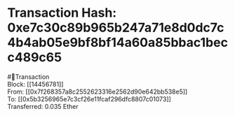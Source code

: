 
Transaction Hash: 0xe7c30c89b965b247a71e8d0dc7c4b4ab05e9bf8bf14a60a85bbac1becc489c65
====================================================================================
  
#💸Transaction  
Block: [[14456781]]  
From: [[0x7f268357a8c2552623316e2562d90e642bb538e5]]  
To: [[0x5b3256965e7c3cf26e11fcaf296dfc8807c01073]]  
Transferred: 0.035 Ether
